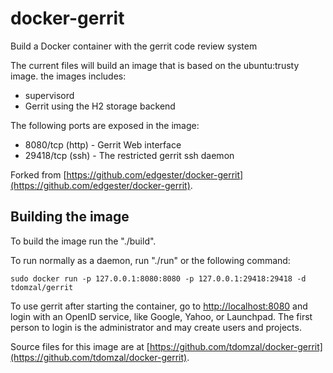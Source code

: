 docker-gerrit
=============

Build a Docker container with the gerrit code review system

The current files will build an image that is based on the ubuntu:trusty
image. the images includes:

  * supervisord
  * Gerrit using the H2 storage backend

The following ports are exposed in the image:

  * 8080/tcp (http) - Gerrit Web interface
  * 29418/tcp (ssh) - The restricted gerrit ssh daemon

Forked from [https://github.com/edgester/docker-gerrit](https://github.com/edgester/docker-gerrit).

## Building the image

To build the image run the "./build".

To run normally as a daemon, run "./run" or the following command:

	sudo docker run -p 127.0.0.1:8080:8080 -p 127.0.0.1:29418:29418 -d tdomzal/gerrit

To use gerrit after starting the container, go to [http://localhost:8080](http://localhost:8080) and login with an OpenID service, like Google, Yahoo, or Launchpad. The first person to login is the administrator and may create users and projects.

Source files for this image are at [https://github.com/tdomzal/docker-gerrit](https://github.com/tdomzal/docker-gerrit).